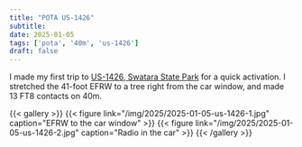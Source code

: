 ```yaml
---
title: "POTA US-1426"
subtitle:
date: 2025-01-05
tags: ['pota', '40m', 'us-1426']
draft: false
---
```



I made my first trip to
[US-1426, Swatara State Park](https://pota.app/#/park/US-1426)
for a quick activation.
I stretched the 41-foot EFRW
to a tree right from the car window,
and made 13 FT8 contacts
on 40m.

{{< gallery >}}
{{< figure link="/img/2025/2025-01-05-us-1426-1.jpg" caption="EFRW to the car window" >}}
{{< figure link="/img/2025/2025-01-05-us-1426-2.jpg" caption="Radio in the car" >}}
{{< /gallery >}}

<!--more-->
